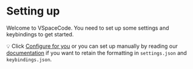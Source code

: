 # Setting up

Welcome to VSpaceCode. You need to set up some settings and keybindings to get started.

💡 Click [Configure for you](command:vspacecode.configure) or you can set up manually by reading our [documentation](command:vspacecode.openDocumentationUrl) if you want to retain the formatting in `settings.json` and `keybindings.json`.
